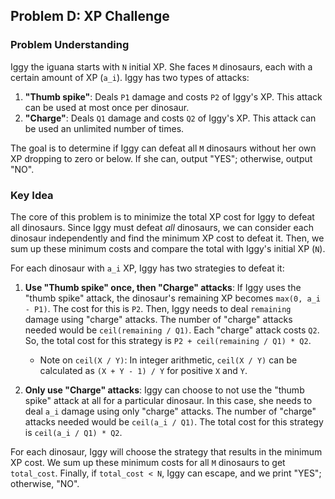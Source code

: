 ## Problem D: XP Challenge

### Problem Understanding

Iggy the iguana starts with `N` initial XP. She faces `M` dinosaurs, each with a certain amount of XP (`a_i`). Iggy has two types of attacks:

1.  **"Thumb spike"**: Deals `P1` damage and costs `P2` of Iggy's XP. This attack can be used at most once per dinosaur.
2.  **"Charge"**: Deals `Q1` damage and costs `Q2` of Iggy's XP. This attack can be used an unlimited number of times.

The goal is to determine if Iggy can defeat all `M` dinosaurs without her own XP dropping to zero or below. If she can, output "YES"; otherwise, output "NO".

### Key Idea

The core of this problem is to minimize the total XP cost for Iggy to defeat all dinosaurs. Since Iggy must defeat *all* dinosaurs, we can consider each dinosaur independently and find the minimum XP cost to defeat it. Then, we sum up these minimum costs and compare the total with Iggy's initial XP (`N`).

For each dinosaur with `a_i` XP, Iggy has two strategies to defeat it:

1.  **Use "Thumb spike" once, then "Charge" attacks**: If Iggy uses the "thumb spike" attack, the dinosaur's remaining XP becomes `max(0, a_i - P1)`. The cost for this is `P2`. Then, Iggy needs to deal `remaining` damage using "charge" attacks. The number of "charge" attacks needed would be `ceil(remaining / Q1)`. Each "charge" attack costs `Q2`. So, the total cost for this strategy is `P2 + ceil(remaining / Q1) * Q2`.
    *   Note on `ceil(X / Y)`: In integer arithmetic, `ceil(X / Y)` can be calculated as `(X + Y - 1) / Y` for positive `X` and `Y`.

2.  **Only use "Charge" attacks**: Iggy can choose to not use the "thumb spike" attack at all for a particular dinosaur. In this case, she needs to deal `a_i` damage using only "charge" attacks. The number of "charge" attacks needed would be `ceil(a_i / Q1)`. The total cost for this strategy is `ceil(a_i / Q1) * Q2`.

For each dinosaur, Iggy will choose the strategy that results in the minimum XP cost. We sum up these minimum costs for all `M` dinosaurs to get `total_cost`. Finally, if `total_cost < N`, Iggy can escape, and we print "YES"; otherwise, "NO".